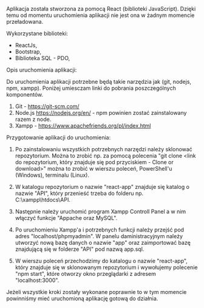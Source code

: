 Aplikacja została stworzona za pomocą React (biblioteki JavaScript). Dzięki temu od momentu uruchomienia aplikacji nie jest ona w żadnym momencie przeładowana.

Wykorzystane biblioteki: 
- ReactJs,
- Bootstrap,
- Biblioteka SQL - PDO,

Opis uruchomienia aplikacji:

Do uruchomienia aplikacji potrzebne będą takie narzędzia jak (git, nodejs, npm, xampp). Poniżej umiesczam linki do pobrania poszczególnych komponentów.
1. Git - https://git-scm.com/
2. Node.js https://nodejs.org/en/ - npm powinien zostać zainstalowany razem z node.
3. Xampp - https://www.apachefriends.org/pl/index.html

Przygotowanie aplikacji do uruchomienia:

1. Po zainstalowaniu wszystkich potrzebnych narzędzi należy sklonować repozytorium. Można to zrobić np. za pomocą polecenia "git clone <link do repozytorium, który znajduje się pod przyciskiem - Clone or download>" można to zrobić w wierszu poleceń, PowerShell'u (Windows), terminalu (Linux).

2. W katalogu repozytorium o nazwie "react-app" znajduje się katalog o nazwie "API", który przenieść trzeba do folderu np. C:\xampp\htdocs\API.

3. Następnie należy uruchomić program Xampp Controll Panel a w nim włączyć funkcje "Appache oraz MySQL".

4. Po uruchomieniu Xampp'a i potrzebnych funkcji należy przejść pod adres "localhost/phpmyadmin". W panelu daministracyjnym należy utworzyć nową bazę danych o nazwie "app" oraz zaimportować bazę znajdującą się w folderze "API" pod nazwą app.sql.

5. W wierszu poleceń przechodzimy do katalogu o nazwie "react-app", który znajduje się w sklonowanym repozytorium i wywołujemy polecenie "npm start", które otworzy okno przeglądarki z adresem "localhost:3000". 

Jeżeli wszystkie kroki zostały wykonane poprawnie to w tym momencie powinniśmy mieć uruchomioną aplikację gotową do działnia.